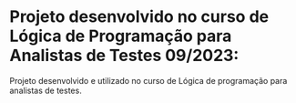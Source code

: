 # Projeto desenvolvido no curso de Lógica de Programação para Analistas de Testes 09/2023:

Projeto desenvolvido e utilizado no curso de Lógica de programação para analistas de testes.